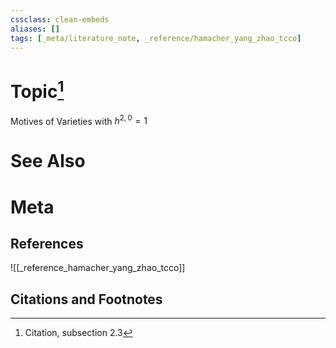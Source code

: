 ```yaml
---
cssclass: clean-embeds
aliases: []
tags: [_meta/literature_note, _reference/hamacher_yang_zhao_tcco]
---
```

# Topic[^1]
Motives of Varieties with $h^{2, 0} = 1$

# See Also

# Meta
## References
![[_reference_hamacher_yang_zhao_tcco]]


## Citations and Footnotes
[^1]: Citation, subsection 2.3